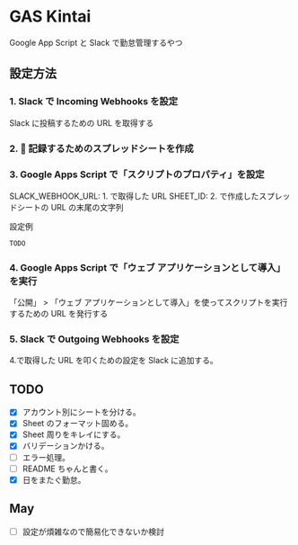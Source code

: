 # GAS Kintai

Google App Script と Slack で勤怠管理するやつ

## 設定方法

### 1. Slack で Incoming Webhooks を設定

Slack に投稿するための URL を取得する

### 2.  記録するためのスプレッドシートを作成

### 3. Google Apps Script で「スクリプトのプロパティ」を設定

SLACK_WEBHOOK_URL: 1. で取得した URL
SHEET_ID: 2. で作成したスプレッドシートの URL の末尾の文字列

設定例

```
TODO
```

### 4. Google Apps Script で「ウェブ アプリケーションとして導入」を実行

「公開」 > 「ウェブ アプリケーションとして導入」を使ってスクリプトを実行するための URL を発行する

### 5. Slack で Outgoing Webhooks を設定

4.で取得した URL を叩くための設定を Slack に追加する。

## TODO

- [x] アカウント別にシートを分ける。
- [x] Sheet のフォーマット固める。
- [x] Sheet 周りをキレイにする。
- [x] バリデーションかける。
- [ ] エラー処理。
- [ ] README ちゃんと書く。
- [x] 日をまたぐ勤怠。

## May

- [ ] 設定が煩雑なので簡易化できないか検討
